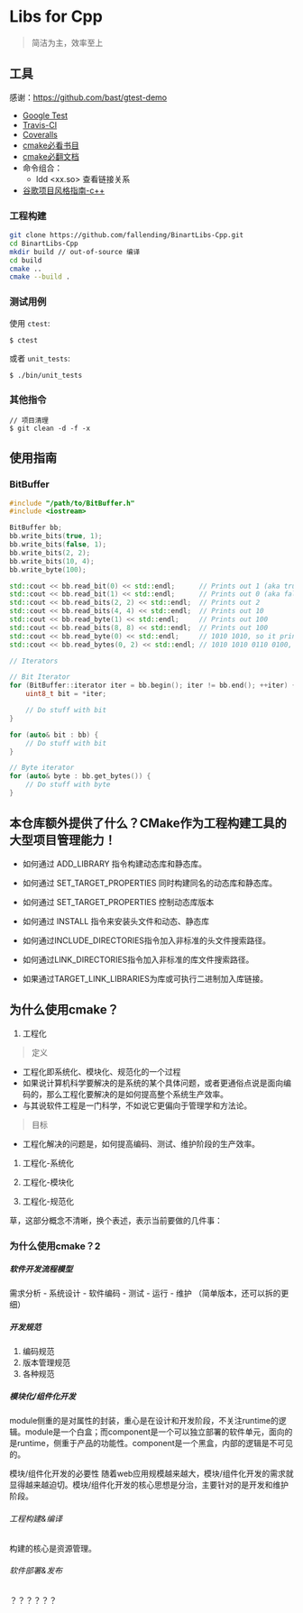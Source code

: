 # Libs for Cpp

> 简洁为主，效率至上

## 工具

感谢：https://github.com/bast/gtest-demo

- [Google Test](https://github.com/google/googletest/blob/master/googletest/docs/primer.md)
- [Travis-CI](https://docs.travis-ci.com/)
- [Coveralls](https://coveralls.io/)
- [cmake必看书目](https://github.com/xiaoweiChen/CMake-Cookbook/blob/master/SUMMARY.md)
- [cmake必翻文档](https://cmake.org/cmake/help/v3.19/command/configure_file.html)
- 命令组合：
  - ldd <xx.so><executable> 查看链接关系
- [谷歌项目风格指南-c++](https://zh-google-styleguide.readthedocs.io/en/latest/google-cpp-styleguide/naming/#macro-names)

### 工程构建

```bash
git clone https://github.com/fallending/BinartLibs-Cpp.git
cd BinartLibs-Cpp
mkdir build // out-of-source 编译
cd build
cmake ..
cmake --build .
```

### 测试用例

使用 `ctest`:
```
$ ctest
```

或者 `unit_tests`:
```
$ ./bin/unit_tests
```


### 其他指令

```
// 项目清理
$ git clean -d -f -x
```

## 使用指南

### BitBuffer

```c++
#include "/path/to/BitBuffer.h"
#include <iostream>

BitBuffer bb;
bb.write_bits(true, 1);
bb.write_bits(false, 1);
bb.write_bits(2, 2);
bb.write_bits(10, 4);
bb.write_byte(100);

std::cout << bb.read_bit(0) << std::endl;      // Prints out 1 (aka true)
std::cout << bb.read_bit(1) << std::endl;      // Prints out 0 (aka false)
std::cout << bb.read_bits(2, 2) << std::endl;  // Prints out 2
std::cout << bb.read_bits(4, 4) << std::endl;  // Prints out 10
std::cout << bb.read_byte(1) << std::endl;     // Prints out 100
std::cout << bb.read_bits(8, 8) << std::endl;  // Prints out 100
std::cout << bb.read_byte(0) << std::endl;     // 1010 1010, so it prints out 170
std::cout << bb.read_bytes(0, 2) << std::endl; // 1010 1010 0110 0100, so it prints out 43620

// Iterators

// Bit Iterator
for (BitBuffer::iterator iter = bb.begin(); iter != bb.end(); ++iter) {
    uint8_t bit = *iter;

    // Do stuff with bit
}

for (auto& bit : bb) {
    // Do stuff with bit
}

// Byte iterator
for (auto& byte : bb.get_bytes()) {
    // Do stuff with byte
}
```


## 本仓库额外提供了什么？CMake作为工程构建工具的大型项目管理能力！

- 如何通过 ADD_LIBRARY 指令构建动态库和静态库。
- 如何通过 SET_TARGET_PROPERTIES 同时构建同名的动态库和静态库。
- 如何通过 SET_TARGET_PROPERTIES 控制动态库版本
- 如何通过 INSTALL 指令来安装头文件和动态、静态库

- 如何通过INCLUDE_DIRECTORIES指令加入非标准的头文件搜索路径。
- 如何通过LINK_DIRECTORIES指令加入非标准的库文件搜索路径。
- 如果通过TARGET_LINK_LIBRARIES为库或可执行二进制加入库链接。



## 为什么使用cmake？

1. 工程化

> 定义

- 工程化即系统化、模块化、规范化的一个过程
- 如果说计算机科学要解决的是系统的某个具体问题，或者更通俗点说是面向编码的，那么工程化要解决的是如何提高整个系统生产效率。
- 与其说软件工程是一门科学，不如说它更偏向于管理学和方法论。

> 目标

- 工程化解决的问题是，如何提高编码、测试、维护阶段的生产效率。


1. 工程化-系统化


2. 工程化-模块化
3. 工程化-规范化


草，这部分概念不清晰，换个表述，表示当前要做的几件事：



### 为什么使用cmake？2

##### 软件开发流程模型

需求分析 - 系统设计 - 软件编码 - 测试 - 运行 - 维护 （简单版本，还可以拆的更细）

##### 开发规范


1. 编码规范
2. 版本管理规范
3. 各种规范


##### 模块化/组件化开发


module侧重的是对属性的封装，重心是在设计和开发阶段，不关注runtime的逻辑。module是一个白盒；而component是一个可以独立部署的软件单元，面向的是runtime，侧重于产品的功能性。component是一个黑盒，内部的逻辑是不可见的。

模块/组件化开发的必要性
随着web应用规模越来越大，模块/组件化开发的需求就显得越来越迫切。模块/组件化开发的核心思想是分治，主要针对的是开发和维护阶段。


###### 工程构建&编译

构建的核心是资源管理。


###### 软件部署&发布

？？？？？？